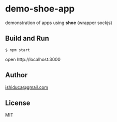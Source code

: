 # demo-shoe-app

demonstration of apps using __shoe__ (wrapper sockjs)

## Build and Run

```
$ npm start
```

open http://localhost:3000

## Author

ishiduca@gmail.com

## License

MIT
